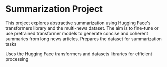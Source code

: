 # Summarization Project
This project explores abstractive summarization using Hugging Face's transformers library and the multi-news dataset. The aim is to fine-tune or use pretrained transformer models to generate concise and coherent summaries from long news articles.
Prepares the dataset for summarization tasks

Uses the Hugging Face transformers and datasets libraries for efficient processing
